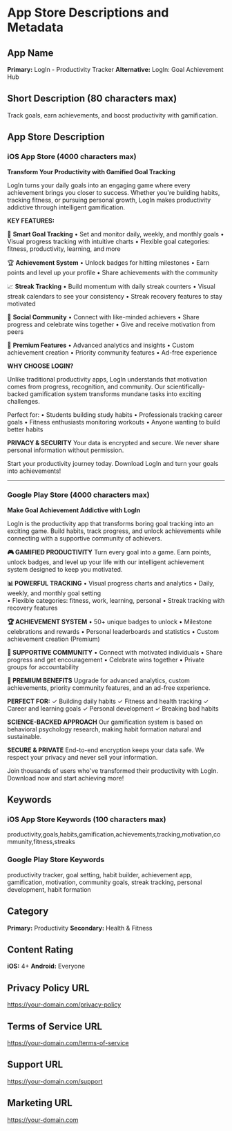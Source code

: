 # App Store Descriptions and Metadata

## App Name
**Primary:** LogIn - Productivity Tracker
**Alternative:** LogIn: Goal Achievement Hub

## Short Description (80 characters max)
Track goals, earn achievements, and boost productivity with gamification.

## App Store Description

### iOS App Store (4000 characters max)

**Transform Your Productivity with Gamified Goal Tracking**

LogIn turns your daily goals into an engaging game where every achievement brings you closer to success. Whether you're building habits, tracking fitness, or pursuing personal growth, LogIn makes productivity addictive through intelligent gamification.

**KEY FEATURES:**

🎯 **Smart Goal Tracking**
• Set and monitor daily, weekly, and monthly goals
• Visual progress tracking with intuitive charts
• Flexible goal categories: fitness, productivity, learning, and more

🏆 **Achievement System**
• Unlock badges for hitting milestones
• Earn points and level up your profile
• Share achievements with the community

📈 **Streak Tracking**
• Build momentum with daily streak counters
• Visual streak calendars to see your consistency
• Streak recovery features to stay motivated

👥 **Social Community**
• Connect with like-minded achievers
• Share progress and celebrate wins together
• Give and receive motivation from peers

💎 **Premium Features**
• Advanced analytics and insights
• Custom achievement creation
• Priority community features
• Ad-free experience

**WHY CHOOSE LOGIN?**

Unlike traditional productivity apps, LogIn understands that motivation comes from progress, recognition, and community. Our scientifically-backed gamification system transforms mundane tasks into exciting challenges.

Perfect for:
• Students building study habits
• Professionals tracking career goals
• Fitness enthusiasts monitoring workouts
• Anyone wanting to build better habits

**PRIVACY & SECURITY**
Your data is encrypted and secure. We never share personal information without permission.

Start your productivity journey today. Download LogIn and turn your goals into achievements!

---

### Google Play Store (4000 characters max)

**Make Goal Achievement Addictive with LogIn**

LogIn is the productivity app that transforms boring goal tracking into an exciting game. Build habits, track progress, and unlock achievements while connecting with a supportive community of achievers.

**🎮 GAMIFIED PRODUCTIVITY**
Turn every goal into a game. Earn points, unlock badges, and level up your life with our intelligent achievement system designed to keep you motivated.

**📊 POWERFUL TRACKING**
• Visual progress charts and analytics
• Daily, weekly, and monthly goal setting  
• Flexible categories: fitness, work, learning, personal
• Streak tracking with recovery features

**🏆 ACHIEVEMENT SYSTEM**
• 50+ unique badges to unlock
• Milestone celebrations and rewards
• Personal leaderboards and statistics
• Custom achievement creation (Premium)

**👥 SUPPORTIVE COMMUNITY**
• Connect with motivated individuals
• Share progress and get encouragement
• Celebrate wins together
• Private groups for accountability

**💎 PREMIUM BENEFITS**
Upgrade for advanced analytics, custom achievements, priority community features, and an ad-free experience.

**PERFECT FOR:**
✓ Building daily habits
✓ Fitness and health tracking
✓ Career and learning goals
✓ Personal development
✓ Breaking bad habits

**SCIENCE-BACKED APPROACH**
Our gamification system is based on behavioral psychology research, making habit formation natural and sustainable.

**SECURE & PRIVATE**
End-to-end encryption keeps your data safe. We respect your privacy and never sell your information.

Join thousands of users who've transformed their productivity with LogIn. Download now and start achieving more!

## Keywords

### iOS App Store Keywords (100 characters max)
productivity,goals,habits,gamification,achievements,tracking,motivation,community,fitness,streaks

### Google Play Store Keywords
productivity tracker, goal setting, habit builder, achievement app, gamification, motivation, community goals, streak tracking, personal development, habit formation

## Category
**Primary:** Productivity
**Secondary:** Health & Fitness

## Content Rating
**iOS:** 4+
**Android:** Everyone

## Privacy Policy URL
https://your-domain.com/privacy-policy

## Terms of Service URL
https://your-domain.com/terms-of-service

## Support URL
https://your-domain.com/support

## Marketing URL
https://your-domain.com
